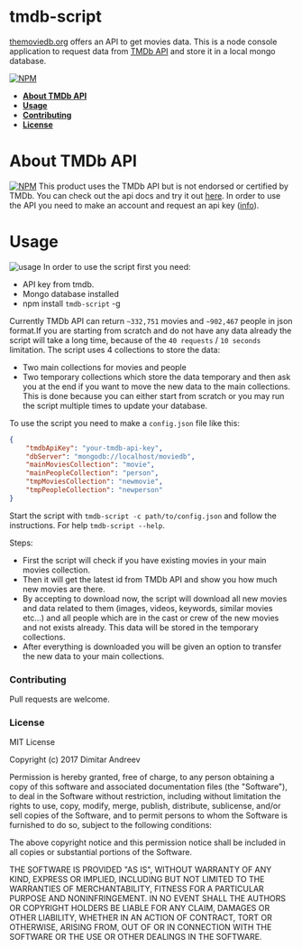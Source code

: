 tmdb-script
===============================
[themoviedb.org](https://www.themoviedb.org/) offers an API to get movies data. This is a node console application to request data from [TMDb API](https://developers.themoviedb.org/4/getting-started) and store it in a local mongo database.


[![NPM](https://nodei.co/npm/tmdb-script.png?downloads=true&downloadRank=true)](https://nodei.co/npm/tmdb-script/)


* **[About TMDb API](#about-tmdb-api)**
* **[Usage](#usage)**
* **[Contributing](#Contributing)**
* **[License](#License)**

<a name="about-tmdb-api"></a>
# About TMDb API
[![NPM](https://www.themoviedb.org/assets/static_cache/23e473036b28a59bd5dcfde9c671b1c5/images/v4/logos/312x276-primary-green.png)](https://nodei.co/npm/recommender/)
This product uses the TMDb API but is not endorsed or certified by TMDb. You can check out the api docs and try it out [here](https://developers.themoviedb.org/4/getting-started). In order to use the API you need to make an account and request an api key ([info](https://www.themoviedb.org/faq/api)).

<a name="usage"></a>
# Usage

![usage](http://i.imgur.com/4e2OUZb.gif)
In order to use the script first you need:
  - API key from tmdb.
  - Mongo database installed
  - npm install `tmdb-script` -g

Currently TMDb API can return `~332,751` movies and `~902,467` people in json format.If you are starting from scratch and do not have any data already the script will take a long time, because of the `40 requests` / `10 seconds` limitation. 
The script uses 4 collections to store the data:
  - Two main collections for movies and people
  - Two temporary collections which store the data temporary and then ask you at the end if you want to move the new data to the main collections. This is done because you can either start from scratch or you may run the script multiple times to update your database.

To use the script you need to make a `config.json` file like this:
```json
{
	"tmdbApiKey": "your-tmdb-api-key",
	"dbServer": "mongodb://localhost/moviedb",
	"mainMoviesCollection": "movie",
	"mainPeopleCollection": "person",
	"tmpMoviesCollection": "newmovie",
	"tmpPeopleCollection": "newperson"
}
```
  Start the script with `tmdb-script -c path/to/config.json` and follow the instructions. For help `tmdb-script --help`. 
  
  Steps:
  
- First the script will check if you have existing movies in your main movies collection.
- Then it will get the latest id from TMDb API and show you how much new movies are there.
- By accepting to download now, the script will download all new movies and data related to them (images, videos, keywords, similar movies etc...) and all people which are in the cast or crew of the new movies and not exists already. This data will be stored in the temporary collections.
- After everything is downloaded you will be given an option to transfer the new data to your main collections.

<a name="Contributing"></a>
### Contributing
Pull requests are welcome.

<a name="License"></a>
### License
MIT License

Copyright (c) 2017 Dimitar Andreev

Permission is hereby granted, free of charge, to any person obtaining a copy
of this software and associated documentation files (the "Software"), to deal
in the Software without restriction, including without limitation the rights
to use, copy, modify, merge, publish, distribute, sublicense, and/or sell
copies of the Software, and to permit persons to whom the Software is
furnished to do so, subject to the following conditions:

The above copyright notice and this permission notice shall be included in all
copies or substantial portions of the Software.

THE SOFTWARE IS PROVIDED "AS IS", WITHOUT WARRANTY OF ANY KIND, EXPRESS OR
IMPLIED, INCLUDING BUT NOT LIMITED TO THE WARRANTIES OF MERCHANTABILITY,
FITNESS FOR A PARTICULAR PURPOSE AND NONINFRINGEMENT. IN NO EVENT SHALL THE
AUTHORS OR COPYRIGHT HOLDERS BE LIABLE FOR ANY CLAIM, DAMAGES OR OTHER
LIABILITY, WHETHER IN AN ACTION OF CONTRACT, TORT OR OTHERWISE, ARISING FROM,
OUT OF OR IN CONNECTION WITH THE SOFTWARE OR THE USE OR OTHER DEALINGS IN THE
SOFTWARE.
